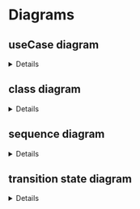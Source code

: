 # Diagrams

## useCase diagram

<details>

![alt text](./Assets/useCase_diagram.png)

</details>

## class diagram

<details>

![alt text](./Assets/classDiagram.png)

</details>

## sequence diagram

<details>

### test online
![alt text](./Assets/diagramSequence_test_online.png)
### sourcing
![alt text](./Assets/diagramSequence_sourcing.png)
### sas
![alt text](./Assets/diagramSequence_sas.png)
### 1rst & second year
![alt text](./Assets/diagramSequence.png)

</details>

## transition state diagram

<details>

### student

![alt text](./Assets/diagram_d’étatTransition_apprenant.png)

### Briefs

![alt text](./Assets)

</details>
